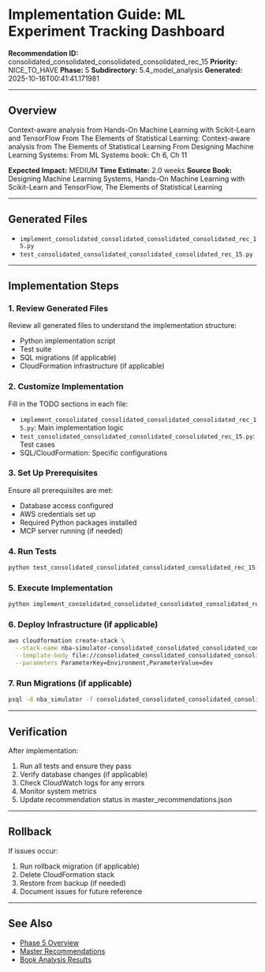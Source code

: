 # Implementation Guide: ML Experiment Tracking Dashboard

**Recommendation ID:** consolidated_consolidated_consolidated_consolidated_rec_15
**Priority:** NICE_TO_HAVE
**Phase:** 5
**Subdirectory:** 5.4_model_analysis
**Generated:** 2025-10-16T00:41:41.171981

---

## Overview

Context-aware analysis from Hands-On Machine Learning with Scikit-Learn and TensorFlow From The Elements of Statistical Learning: Context-aware analysis from The Elements of Statistical Learning From Designing Machine Learning Systems: From ML Systems book: Ch 6, Ch 11

**Expected Impact:** MEDIUM
**Time Estimate:** 2.0 weeks
**Source Book:** Designing Machine Learning Systems, Hands-On Machine Learning with Scikit-Learn and TensorFlow, The Elements of Statistical Learning

---

## Generated Files

- `implement_consolidated_consolidated_consolidated_consolidated_rec_15.py`
- `test_consolidated_consolidated_consolidated_consolidated_rec_15.py`

---

## Implementation Steps

### 1. Review Generated Files

Review all generated files to understand the implementation structure:
- Python implementation script
- Test suite
- SQL migrations (if applicable)
- CloudFormation infrastructure (if applicable)

### 2. Customize Implementation

Fill in the TODO sections in each file:
- `implement_consolidated_consolidated_consolidated_consolidated_rec_15.py`: Main implementation logic
- `test_consolidated_consolidated_consolidated_consolidated_rec_15.py`: Test cases
- SQL/CloudFormation: Specific configurations

### 3. Set Up Prerequisites

Ensure all prerequisites are met:
- Database access configured
- AWS credentials set up
- Required Python packages installed
- MCP server running (if needed)

### 4. Run Tests

```bash
python test_consolidated_consolidated_consolidated_consolidated_rec_15.py
```

### 5. Execute Implementation

```bash
python implement_consolidated_consolidated_consolidated_consolidated_rec_15.py
```

### 6. Deploy Infrastructure (if applicable)

```bash
aws cloudformation create-stack \
  --stack-name nba-simulator-consolidated_consolidated_consolidated_consolidated_rec_15 \
  --template-body file://consolidated_consolidated_consolidated_consolidated_rec_15_infrastructure.yaml \
  --parameters ParameterKey=Environment,ParameterValue=dev
```

### 7. Run Migrations (if applicable)

```bash
psql -d nba_simulator -f consolidated_consolidated_consolidated_consolidated_rec_15_migration.sql
```

---

## Verification

After implementation:
1. Run all tests and ensure they pass
2. Verify database changes (if applicable)
3. Check CloudWatch logs for any errors
4. Monitor system metrics
5. Update recommendation status in master_recommendations.json

---

## Rollback

If issues occur:
1. Run rollback migration (if applicable)
2. Delete CloudFormation stack
3. Restore from backup (if needed)
4. Document issues for future reference

---

## See Also

- [Phase 5 Overview](/Users/ryanranft/nba-simulator-aws/docs/phases/phase_5/)
- [Master Recommendations](/Users/ryanranft/nba-mcp-synthesis/analysis_results/master_recommendations.json)
- [Book Analysis Results](/Users/ryanranft/nba-mcp-synthesis/analysis_results/)
